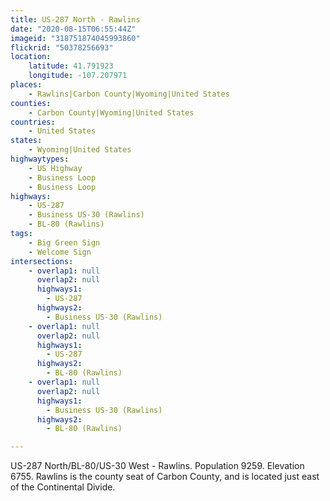 ```yaml
---
title: US-287 North - Rawlins
date: "2020-08-15T06:55:44Z"
imageid: "318751874045993860"
flickrid: "50378256693"
location:
    latitude: 41.791923
    longitude: -107.207971
places:
    - Rawlins|Carbon County|Wyoming|United States
counties:
    - Carbon County|Wyoming|United States
countries:
    - United States
states:
    - Wyoming|United States
highwaytypes:
    - US Highway
    - Business Loop
    - Business Loop
highways:
    - US-287
    - Business US-30 (Rawlins)
    - BL-80 (Rawlins)
tags:
    - Big Green Sign
    - Welcome Sign
intersections:
    - overlap1: null
      overlap2: null
      highways1:
        - US-287
      highways2:
        - Business US-30 (Rawlins)
    - overlap1: null
      overlap2: null
      highways1:
        - US-287
      highways2:
        - BL-80 (Rawlins)
    - overlap1: null
      overlap2: null
      highways1:
        - Business US-30 (Rawlins)
      highways2:
        - BL-80 (Rawlins)

---
```

US-287 North/BL-80/US-30 West - Rawlins.  Population 9259.  Elevation 6755.  Rawlins is the county seat of Carbon County, and is located just east of the Continental Divide.